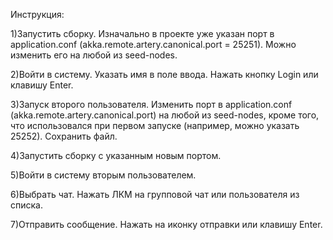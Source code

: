 Инструкция:

1)Запустить сборку.
Изначально в проекте уже указан порт в application.conf 
(akka.remote.artery.canonical.port = 25251).
Можно изменить его на любой из seed-nodes.

2)Войти в систему.
Указать имя в поле ввода.
Нажать кнопку Login или клавишу Enter.

3)Запуск второго пользователя.
Изменить порт в application.conf (akka.remote.artery.canonical.port) 
на любой из seed-nodes, кроме того,
что использовался при первом запуске (например, можно указать 25252).
Сохранить файл.

4)Запустить сборку с указанным новым портом.

5)Войти в систему вторым пользователем.

6)Выбрать чат.
Нажать ЛКМ на групповой чат 
или пользователя из списка.

7)Отправить сообщение.
Нажать на иконку отправки или клавишу Enter.
